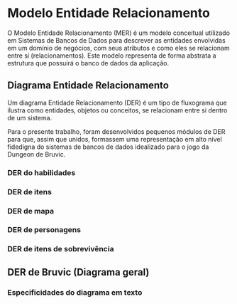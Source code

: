 # Modelo Entidade Relacionamento

O Modelo Entidade Relacionamento (MER) é um modelo conceitual utilizado em Sistemas de Bancos de Dados para descrever as entidades envolvidas em um domínio de negócios, com seus atributos e como eles se relacionam entre si (relacionamentos). Este modelo representa de forma abstrata a estrutura que possuirá o banco de dados da aplicação.

## Diagrama Entidade Relacionamento

Um diagrama Entidade Relacionamento (DER) é um tipo de fluxograma que ilustra como entidades, objetos ou conceitos, se relacionam entre si dentro de um sistema.

Para o presente trabalho, foram desenvolvidos pequenos módulos de DER para que, assim que unidos, formassem uma representação em alto nível fidedigna do sistemas de bancos de dados idealizado para o jogo da Dungeon de Bruvic.

### DER do habilidades



### DER de itens



### DER de mapa



### DER de personagens



### DER de itens de sobrevivência



## DER de Bruvic (Diagrama geral) 


### Especificidades do diagrama em texto